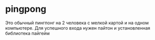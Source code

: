 # pingpong
Это обычный пингпонг на 2 человека с мелкой картой и на одном компьютере.  Для успешного входа нужен пайтон и установленная библиотека пайгейм 

